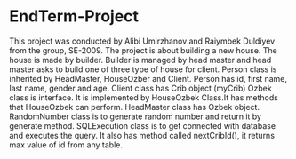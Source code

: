 # EndTerm-Project
This project was conducted by Alibi Umirzhanov and Raiymbek Duldiyev from the group, SE-2009.
The project is about building a new house. The house is made by builder. Builder is managed by head master and head master asks to build one of three type of house for client.
Person class is inherited by HeadMaster, HouseOzber and Client.
Person has id, first name, last name, gender and
age.
Client class has Crib object (myCrib)
Ozbek class is interface. It is implemented by HouseOzbek Class.It has methods that HouseOzbek can perform.
HeadMaster class has Ozbek object. RandomNumber class is to generate random number and return it by generate method.
SQLExecution class is to get connected with database and executes the query. It also has method called nextCribId(), it returns max value of id from any table.
